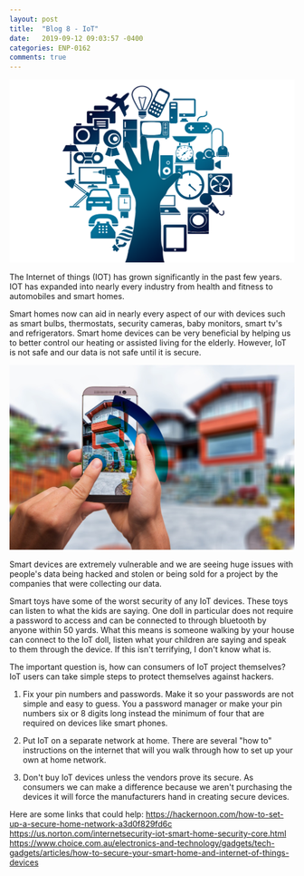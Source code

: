 ```yaml
---
layout: post
title:  "Blog 8 - IoT"
date:   2019-09-12 09:03:57 -0400
categories: ENP-0162
comments: true
---
```

![IoT](/img/IoT.png)

The Internet of things (IOT) has grown significantly in the past few years. IOT has expanded into nearly every industry from health and fitness to automobiles and smart homes.  

Smart homes now can aid in nearly every aspect of our with devices such as smart bulbs, thermostats, security cameras, baby monitors, smart tv's and refrigerators. Smart home devices can be very beneficial by helping us to better control our heating or assisted living for the elderly. However, IoT is not safe and our data is not safe until it is secure.

![Smart_Home](/img/Smart-Home.jpg)

Smart devices are extremely vulnerable and we are seeing huge issues with people's data being hacked and stolen or being sold for a project by the companies that were collecting our data.

Smart toys have some of the worst security of any IoT devices. These toys can listen to what the kids are saying. One doll in particular does not require a password to access and can be connected to through bluetooth by anyone within 50 yards.  What this means is someone walking by your house can connect to the IoT doll, listen what your children are saying and speak to them through the device.  If this isn't terrifying, I don't know what is.

The important question is, how can consumers of IoT project themselves? IoT users can take simple steps to protect themselves against hackers.

1. Fix your pin numbers and passwords. Make it so your passwords are not simple and easy to guess.  You a password manager or make your pin numbers six or 8 digits long instead the minimum of four that are required on devices like smart phones.

2. Put IoT on a separate network at home. There are several "how to" instructions on the internet that will you walk through how to set up your own at home network.

3. Don't buy IoT devices unless the vendors prove its secure. As consumers we can make a difference because we aren't purchasing the devices it will force the manufacturers hand in creating secure devices.

Here are some links that could help:
https://hackernoon.com/how-to-set-up-a-secure-home-network-a3d0f829fd6c
https://us.norton.com/internetsecurity-iot-smart-home-security-core.html
https://www.choice.com.au/electronics-and-technology/gadgets/tech-gadgets/articles/how-to-secure-your-smart-home-and-internet-of-things-devices
